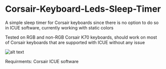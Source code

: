# Corsair-Keyboard-Leds-Sleep-Timer

A simple sleep timer for Corsair keyboards since there is no option to do so in ICUE software, currently working with static colors

Tested on RGB and non-RGB Corsair K70 keyboards, should work on most of Corsair keyboards that are supported with ICUE without any issue

![alt text](https://i.imgur.com/H8Y8KdF.png?1)

Requirments: Corsair ICUE software
